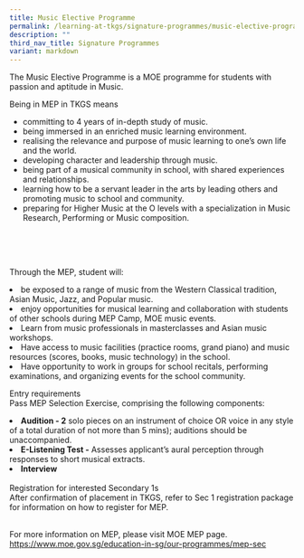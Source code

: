 ```yaml
---
title: Music Elective Programme
permalink: /learning-at-tkgs/signature-programmes/music-elective-programme/
description: ""
third_nav_title: Signature Programmes
variant: markdown
---
```

<style>
	ol.s {list-style-type: inherit;}
	</style>

<p>The Music Elective Programme is a MOE programme for students with passion and aptitude in Music.</p>
Being in MEP in TKGS means <br>
<ol class="s">
	<li>committing to 4 years of in-depth study of music.</li>
	<li>being immersed in an enriched music learning environment.</li>
	<li>realising the relevance and purpose of music learning to one’s own life and the world.</li>
	<li>developing character and leadership through music.</li>
	<li>being part of a musical  community in school, with shared experiences and relationships.</li>
	<li>learning how to be a servant leader in the arts by leading others and promoting music to school and community.</li>
	<li>preparing for Higher Music at the O levels with a specialization in Music Research, Performing or Music composition.</li>
	</ol><br><br>

<br>Through the MEP, student will:<br>
<li>be exposed to a range of music from the Western Classical tradition, Asian Music, Jazz, and Popular music.</li>
<li>enjoy opportunities for musical learning and collaboration with students of other schools during MEP Camp, MOE music events.</li>
<li>Learn from music professionals in masterclasses and Asian music workshops.</li>
<li>Have access to music facilities (practice rooms, grand piano) and music resources (scores, books, music technology) in the school.</li>
<li>Have opportunity to work in groups for school recitals, performing examinations, and organizing events for the school community.</li>

<p>Entry requirements<br>
Pass MEP Selection Exercise, comprising the following components:</p>
<li><b>Audition - 2</b> solo pieces on an instrument of choice OR voice in any style of a total duration of not more than 5 mins); auditions should be unaccompanied.</li>
<li><b>E-Listening Test  -</b> Assesses applicant’s aural perception through responses to short musical extracts.
</li><li><b>Interview </b>
<br><br>Registration for interested Secondary 1s<br>
After confirmation of placement in TKGS, refer to Sec 1 registration package for information on how to register for MEP. <br><br>

For more information on MEP, please visit MOE MEP page.
<a href="https://www.moe.gov.sg/education-in-sg/our-programmes/mep-sec">https://www.moe.gov.sg/education-in-sg/our-programmes/mep-sec</a></li>
